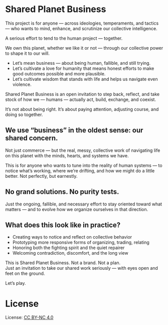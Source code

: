 # Shared Planet Business

This project is for anyone — across ideologies, temperaments, and tactics — who wants to mind, enhance, and scrutinize our collective intelligence.

A serious effort to tend to the human project — together.

We own this planet, whether we like it or not — through our collective power to shape it to our will.

- Let’s mean business — about being human, fallible, and still trying.
- Let’s cultivate a love for humanity that means honest efforts to make good outcomes possible and more plausible.
- Let’s cultivate wisdom that stands with life and helps us navigate even violence.

Shared Planet Business is an open invitation to step back, reflect, and take stock of how we — humans — actually act, build, exchange, and coexist.

It’s not about being right. It’s about paying attention, adjusting course, and doing so together.

## We use “business” in the oldest sense: our shared concern.

Not just commerce — but the real, messy, collective work of navigating life on this planet with the minds, hearts, and systems we have.

This is for anyone who wants to tune into the reality of human systems — to notice what’s working, where we’re drifting, and how we might do a little better. Not perfectly, but earnestly.

## No grand solutions. No purity tests.

Just the ongoing, fallible, and necessary effort to stay oriented toward what matters — and to evolve how we organize ourselves in that direction.

## What does this look like in practice?
- Creating ways to notice and reflect on collective behavior  
- Prototyping more responsive forms of organizing, trading, relating  
- Honoring both the fighting spirit and the quiet repairer  
- Welcoming contradiction, discomfort, and the long view  

This is Shared Planet Business. Not a brand. Not a plan.  
Just an invitation to take our shared work seriously — with eyes open and feet on the ground.

Let’s play.

# License

License: [CC BY-NC 4.0](https://creativecommons.org/licenses/by-nc/4.0/)

